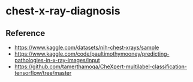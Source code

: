# chest-x-ray-diagnosis

## Reference
* https://www.kaggle.com/datasets/nih-chest-xrays/sample
* https://www.kaggle.com/code/paultimothymooney/predicting-pathologies-in-x-ray-images/input
* https://github.com/tamerthamoqa/CheXpert-multilabel-classification-tensorflow/tree/master